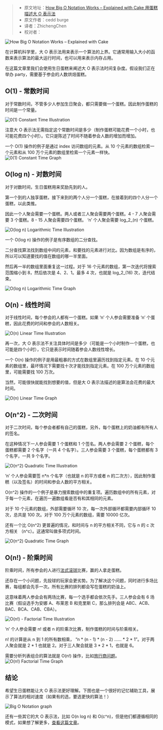 > -   原文地址：[How Big O Notation Works – Explained with Cake 用蛋糕描述大 O 表示法](https://www.freecodecamp.org/news/big-o-notation/)
> -   原文作者：cedd burge
> -   译者：ZhichengChen
> -   校对者：

![How Big O Notation Works – Explained with Cake](https://images.unsplash.com/photo-1464349095431-e9a21285b5f3?crop=entropy&cs=tinysrgb&fit=max&fm=jpg&ixid=MXwxMTc3M3wwfDF8c2VhcmNofDEyfHxjYWtlfGVufDB8fHw&ixlib=rb-1.2.1&q=80&w=2000)

在计算机科学里，大 O 表示法用来表示一个算法的上界。它通常用输入大小的函数来表示算法的最大运行时间，也可以用来表示内存占用。

在这篇文章里我们会使用生日蛋糕来阐述大 O 表示法时间复杂度。假设我们正在举办 party，需要基于参会的人数烘焙蛋糕。

## O(1) - 常数时间

对于常数时间，不管多少人参加生日聚会，都只需要做一个蛋糕。因此制作蛋糕的时间是一个常量。

![0(1) Constant Time Illustration](https://www.freecodecamp.org/news/content/images/2020/12/o-1--constant-time.png)

注意大 O 表示法无需指定这个常数时间是多少（制作蛋糕可能花费一个小时，也可能花费四个小时）。它只是陈述了时间不随着参会人数的增加而增加。

一个 O(1) 操作的例子是通过 index 访问数组的元素。从 10 个元素的数组检索一个元素和从 100 万个元素的数组里检索一个元素一样快。
![0(1) Constant Time Graph](https://www.freecodecamp.org/news/content/images/2020/12/o-1--constant-time-grqph.png)

##  O(log n) - 对数时间

对于对数时间，生日蛋糕用来奖励先到的人。

第一个到的人独享蛋糕，接下来到的两个人分一个蛋糕，在接着到的四个人分一个蛋糕，以此类推。

因此一个人聚会需要一个蛋糕。两人或者三人聚会需要两个蛋糕。4 - 7 人聚会需要 3 个蛋糕。8 - 15 人聚会需要四个蛋糕。 ‘n’ 个人聚会需要 log_2_(n) 个蛋糕。

![O(log n) Logarithmic Time Illustration](https://www.freecodecamp.org/news/content/images/2020/12/o-log-n--logarithmic-time.png)

一个 O(log n) 操作的例子是有序数组的二分查找。

二分查找算法找到数组中间的元素，和要找的元素进行对比。因为数组是有序的，所以可以知道要找的值在数组的哪一半里面。

然后再一半的数组里面重复这一过程。对于 16 个元素的数组，第一次迭代将搜索范围缩小到 8，然后依次是 4、2、1。最多 4 次，也就是 log_2_(16) 次，迭代结束。

![O(log n) Logarithmic Time Graph](https://www.freecodecamp.org/news/content/images/2020/12/o-log-n--logarithmic-time-graph.png)

## O(n) - 线性时间

对于线性时间，每个参会的人都有一个蛋糕。如果 ‘n’ 个人参会需要准备 ‘n’ 个蛋糕，因此花费的时间和参会的人数相关。

![O(n) Linear Time Illustration](https://www.freecodecamp.org/news/content/images/2020/12/o-n--linear-time.png)

再一次，大 O 表示法不关注具体时间是多少（可能是一个小时制作一个蛋糕，也可能是四个小时），它只是表示时间随着参会人数线性增长。

一个 O(n) 操作的例子是用最粗暴的方式在数组里遍历找到指定元素。在 10 个元素的数组里，最坏情况下需要找十次才能找到指定元素。在 100 万个元素的数组里，可能需要找 100 万次。

当然，可能很快就能找到想要的值，但是大 O 表示法描述的是算法会花费的最大时间。

![O(n) Linear Time Graph](https://www.freecodecamp.org/news/content/images/2020/12/o-n--linear-time-graph.png)

## O(n^2) - 二次时间

对于二次时间，每个参会者都有自己的蛋糕，另外，每个蛋糕上的奶油都有所有人的签名。

在这种情况下一人参会需要 1 个蛋糕和 1 个签名。两人参会需要 2 个蛋糕，每个蛋糕都需要 2 个名字（一共 4 个名字）。三人参会需要 3 个蛋糕，每个蛋糕都有 3 个名字，一共 9 个名字。

![O(n^2) Quadratic Time Illustration](https://www.freecodecamp.org/news/content/images/2020/12/o-n-2--quadratic-time.png)

‘n’ 个人参会需要签 n\*n 个名字（也就是 n 的平方或者 n 的二次方），因此制作蛋糕（以及签名）的时间和参会人数的平方相关。

O(n^2) 操作的一个例子是暴力搜索数组中的重复项。遍历数组中的所有元素，对于每一个元素，在遍历一遍数组看是否有和其相同的元素。

对于 10 个元素的数组，外部需要循环 10 次，每一次外部循环都需要内部循环 10 次，总共是 100 次。对于 100 万个元素的数组，需要 10000 亿次。

还有一个比 O(n^2) 更普遍的情况，和时间与 n 的平方相关不同，它与 n 的 c 次方相关 （n^c）。这通常叫做多项式时间。

![O(n^2) Quadratic Time Graph](https://www.freecodecamp.org/news/content/images/2020/12/o-n-2--quadratic-time-graph.png)

## O(n!) - 阶乘时间

阶乘时间，所有参会的人进行[法式滚球][1]比赛，赢的人拿走蛋糕。

还存在一个小问题，先投球的玩家会更劣势。为了解决这个问题，同时进行多场比赛，每组都会先手一次。所有比赛的排列都会写在蛋糕的奶油上。

这意味着两人参会会有两场比赛，每一个选手都会依次先手。三人参会会有 6 场比赛（假设选手为安娜 A、布莱恩 B 和克里斯 C，那么排列会是 ABC、ACB、BAC、BCA、CAB、CBA）。
 
![O(n!) - Factorial Time Illustration](https://www.freecodecamp.org/news/content/images/2020/12/o-n---factorial-time.png)

 ‘n’ 个人参会需要 n! 或者 n 的阶乘次比赛，制作蛋糕的时间与阶乘相关。

n! 的计算是从 n 到 1 的所有数相乘， “n \* (n - 1) \* (n - 2) …… \* 2 \* 1”。对于两人聚会就是 2 \* 1 也就是 2。对于三人聚会就是 3 \* 2 \* 1，也就是 6。

需要分析列表组合的算法就是 O(n!) 操作，比如[旅行商问题][2]。
![O(n!) Factorial Time Graph](https://www.freecodecamp.org/news/content/images/2020/12/image-165.png)

## 结论

希望生日蛋糕能让大 O 表示法更好理解。下图也是一个很好的记忆辅助工具，展示了算法的相对速度（如果有的选，要选更快的算法！）

![Big O Notation graph](https://www.freecodecamp.org/news/content/images/2020/12/image-166.png)

还有一些其它的大 O 表示法，比如 O(n log n) 和 O(c^n)，但是他们都遵循相同的模式，如果想了解更多，[查看这篇文章][3]。

[1]: https://en.wikipedia.org/wiki/P%C3%A9tanque
[2]: https://en.wikipedia.org/wiki/Travelling_salesman_problem
[3]: https://www.freecodecamp.org/news/big-o-notation-why-it-matters-and-why-it-doesnt-1674cfa8a23c/
